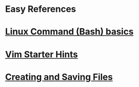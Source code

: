 # Easy References
# [Linux Command (Bash) basics](hints.md)
# [Vim Starter Hints](vim.md)
# [Creating and Saving Files](createFiles.md)

